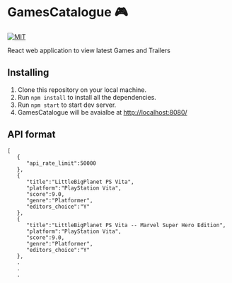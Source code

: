 # GamesCatalogue :video_game:
[![MIT](https://img.shields.io/badge/license-MIT-green.svg)](https://opensource.org/licenses/MIT)

React web application to view latest Games and Trailers

## Installing

1) Clone this repository on your local machine.
2) Run `npm install` to install all the dependencies.
3) Run `npm start` to start dev server.
4) GamesCatalogue will be avaialbe at [http://localhost:8080/](http://localhost:8080/)

## API format

```
[
   {
      "api_rate_limit":50000
   },
   {
      "title":"LittleBigPlanet PS Vita",
      "platform":"PlayStation Vita",
      "score":9.0,
      "genre":"Platformer",
      "editors_choice":"Y"
   },
   {
      "title":"LittleBigPlanet PS Vita -- Marvel Super Hero Edition",
      "platform":"PlayStation Vita",
      "score":9.0,
      "genre":"Platformer",
      "editors_choice":"Y"
   },
   .
   .
   .
```

